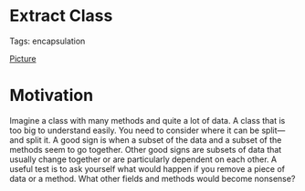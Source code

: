 # Extract Class

Tags: encapsulation

[Picture](img.png)

# Motivation

Imagine a class with many methods and quite a lot of data. A class that is too big to understand easily. You need to consider where it can be split—and split it. A good sign is when a subset of the data and a subset of the methods seem to go together. Other good signs are subsets of data that usually change together or are particularly dependent on each other. A useful test is to ask yourself what would happen if you remove a piece of data or a method. What other fields and methods would become nonsense?
